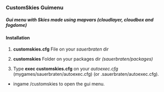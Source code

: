 ### CustomSkies Guimenu
   ##### Gui menu with Skies made using mapvars (cloudlayer, cloudbox and fogdome)
#### Installation

1. **customskies.cfg** File on your *sauerbraten* dir
2. **customskies** Folder on your packages dir *(sauerbraten/packages)*

3. Type **exec customskies.cfg** on your *autoexec.cfg* (mygames/sauerbraten/autoexec.cfg) (or .sauerbraten/autoexec.cfg).

* ingame /customskies to open the gui menu.
